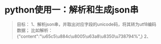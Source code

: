 # python使用一：解析和生成json串

> 目标：
> 1、解析json串，并取出对应字段的unicode码，将其转为utf8编码数据；
> 比如解析：{"content":"\u65c5\u884c\u8005\u63a8\u8350\u738794%",} 
> 2、

